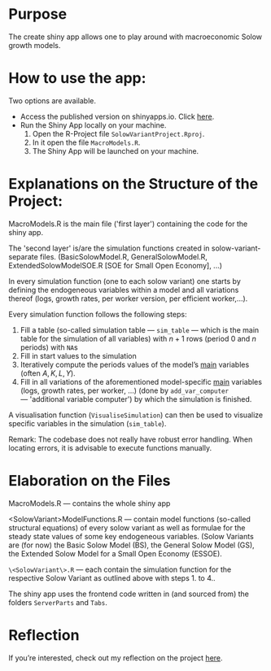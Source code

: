 # Purpose

The create shiny app allows one to play around with macroeconomic Solow growth models.

# How to use the app:
Two options are available.

- Access the published version on shinyapps.io.
  Click [here](https://sebastianshinyapps.shinyapps.io/SolowVariants/).
- Run the Shiny App locally on your machine.
  1. Open the R-Project file `SolowVariantProject.Rproj`.
  2. In it open the file `MacroModels.R`.
  3. The Shiny App will be launched on your machine.


# Explanations on the Structure of the Project:
MacroModels.R is the main file ('first layer') containing the code for the shiny app. 

The 'second layer' is/are the simulation functions created in solow-variant-separate files. (BasicSolowModel.R, GeneralSolowModel.R, ExtendedSolowModelSOE.R [SOE for Small Open Economy], ...)

In every simulation function (one to each solow variant) one starts by defining the endogeneous variables within a model and all variations thereof (logs, growth rates, per worker version, per efficient worker,...). 

Every simulation function follows the following steps:

1. Fill a table (so-called simulation table — `sim_table` — which is the main table for the simulation of all variables) with $n+1$ rows (period $0$ and $n$ periods) with `NA`s
2. Fill in start values to the simulation
3. Iteratively compute the periods values of the model’s <u>main</u> variables (often $A, K, L, Y$).
4. Fill in all variations of the aforementioned model-specific <u>main</u> variables (logs, growth rates, per worker, ...) (done by `add_var_computer` — 'additional variable computer') by which the simulation is finished.

A visualisation function (`VisualiseSimulation`) can then be used to visualize specific variables in the simulation (`sim_table`).

Remark: The codebase does not really have robust error handling. When locating errors, it is advisable to execute functions manually. 

# Elaboration on the Files
MacroModels.R — contains the whole shiny app

\<SolowVariant\>ModelFunctions.R — contain model functions (so-called structural equations) of every solow variant as well as formulae for the steady state values of some key endogeneous variables.
(Solow Variants are (for now) the Basic Solow Model (BS), the General Solow Model (GS), the Extended Solow Model for a Small Open Economy (ESSOE).

`\<SolowVariant\>.R` — each contain the simulation function for the respective Solow Variant as outlined above with steps 1. to 4..

The shiny app uses the frontend code written in (and sourced from) the folders `ServerParts` and `Tabs`.

# Reflection

If you’re interested, check out my reflection on the project [here](https://github.com/SebastianBehrens/SolowVariants/blob/main/Project%20Reflection.md).

